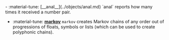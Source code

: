 <div class="grid cards" markdown>
- :material-tune: [__anal__](../objects/anal.md) `anal` reports how many times it received a number pair.

- :material-tune: [__markov__](../objects/markov.md) `markov` creates Markov chains of any order out of progressions of floats, symbols or lists (which can be used to create polyphonic chains).

</div>